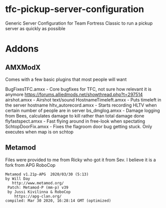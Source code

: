 # tfc-pickup-server-configuration
Generic Server Configuration for Team Fortress Classic to run a pickup server as quickly as possible

# Addons

## AMXModX

Comes with a few basic plugins that most people will want

BugFixesTFC.amxx - Core bugfixes for TFC, not sure how relevant it is anymore https://forums.alliedmods.net/showthread.php?t=297514
airshot.amxx - Airshot text/sound
HostnameTimeleft.amxx - Puts timeleft in the server hostname
hltv_autorecord.amxx - Starts recording HLTV when certain number of people are in server
bs_dmglog.amxx - Damage logging from Bees, calculates damage to kill rather than total damage done
flyfastspect.amxx - Fast flying around in free-look when spectating
SchtopDoorFix.amxx - Fixes the flagroom door bug getting stuck. Only executes when map is on schtop

## Metamod
Files were provided to me from Ricky who got it from Sev. I believe it is a fork from APG RoboCop

```
Metamod v1.21p-APG  2020/03/30 (5:13)
by Will Day
   http://www.metamod.org/
 Patch: Metamod-P (mm-p) v39
 by Jussi Kivilinna & RoboCop
    https://apg-clan.org/
compiled: Mar 30 2020, 16:28:14 GMT (optimized)
```